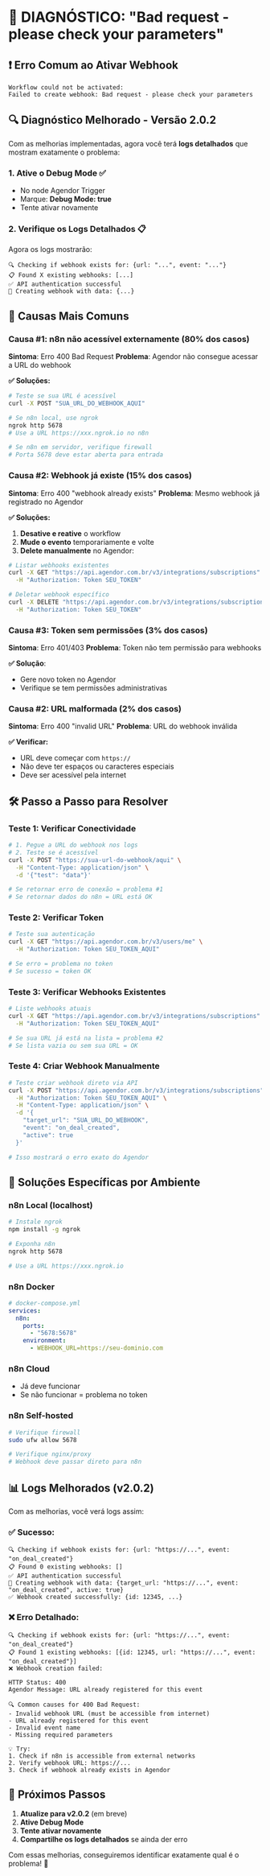 # 🚨 DIAGNÓSTICO: "Bad request - please check your parameters"

## ❗ Erro Comum ao Ativar Webhook

```
Workflow could not be activated:
Failed to create webhook: Bad request - please check your parameters
```

## 🔍 Diagnóstico Melhorado - Versão 2.0.2

Com as melhorias implementadas, agora você terá **logs detalhados** que mostram exatamente o problema:

### 1. **Ative o Debug Mode** ✅
- No node Agendor Trigger
- Marque: **Debug Mode: true**
- Tente ativar novamente

### 2. **Verifique os Logs Detalhados** 📋
Agora os logs mostrarão:
```
🔍 Checking if webhook exists for: {url: "...", event: "..."}
📋 Found X existing webhooks: [...]
✅ API authentication successful
🔄 Creating webhook with data: {...}
```

## 🎯 Causas Mais Comuns

### **Causa #1: n8n não acessível externamente** (80% dos casos)
**Sintoma**: Erro 400 Bad Request
**Problema**: Agendor não consegue acessar a URL do webhook

**✅ Soluções:**
```bash
# Teste se sua URL é acessível
curl -X POST "SUA_URL_DO_WEBHOOK_AQUI"

# Se n8n local, use ngrok
ngrok http 5678
# Use a URL https://xxx.ngrok.io no n8n

# Se n8n em servidor, verifique firewall
# Porta 5678 deve estar aberta para entrada
```

### **Causa #2: Webhook já existe** (15% dos casos)
**Sintoma**: Erro 400 "webhook already exists"
**Problema**: Mesmo webhook já registrado no Agendor

**✅ Soluções:**
1. **Desative e reative** o workflow
2. **Mude o evento** temporariamente e volte
3. **Delete manualmente** no Agendor:
```bash
# Listar webhooks existentes
curl -X GET "https://api.agendor.com.br/v3/integrations/subscriptions" \
  -H "Authorization: Token SEU_TOKEN"

# Deletar webhook específico
curl -X DELETE "https://api.agendor.com.br/v3/integrations/subscriptions/ID_DO_WEBHOOK" \
  -H "Authorization: Token SEU_TOKEN"
```

### **Causa #3: Token sem permissões** (3% dos casos)
**Sintoma**: Erro 401/403
**Problema**: Token não tem permissão para webhooks

**✅ Solução**: 
- Gere novo token no Agendor
- Verifique se tem permissões administrativas

### **Causa #2: URL malformada** (2% dos casos)
**Sintoma**: Erro 400 "invalid URL"
**Problema**: URL do webhook inválida

**✅ Verificar:**
- URL deve começar com `https://`
- Não deve ter espaços ou caracteres especiais
- Deve ser acessível pela internet

## 🛠️ Passo a Passo para Resolver

### **Teste 1: Verificar Conectividade**
```bash
# 1. Pegue a URL do webhook nos logs
# 2. Teste se é acessível
curl -X POST "https://sua-url-do-webhook/aqui" \
  -H "Content-Type: application/json" \
  -d '{"test": "data"}'

# Se retornar erro de conexão = problema #1
# Se retornar dados do n8n = URL está OK
```

### **Teste 2: Verificar Token**
```bash
# Teste sua autenticação
curl -X GET "https://api.agendor.com.br/v3/users/me" \
  -H "Authorization: Token SEU_TOKEN_AQUI"

# Se erro = problema no token
# Se sucesso = token OK
```

### **Teste 3: Verificar Webhooks Existentes**
```bash
# Liste webhooks atuais
curl -X GET "https://api.agendor.com.br/v3/integrations/subscriptions" \
  -H "Authorization: Token SEU_TOKEN_AQUI"

# Se sua URL já está na lista = problema #2
# Se lista vazia ou sem sua URL = OK
```

### **Teste 4: Criar Webhook Manualmente**
```bash
# Teste criar webhook direto via API
curl -X POST "https://api.agendor.com.br/v3/integrations/subscriptions" \
  -H "Authorization: Token SEU_TOKEN_AQUI" \
  -H "Content-Type: application/json" \
  -d '{
    "target_url": "SUA_URL_DO_WEBHOOK",
    "event": "on_deal_created",
    "active": true
  }'

# Isso mostrará o erro exato do Agendor
```

## 🔧 Soluções Específicas por Ambiente

### **n8n Local (localhost)**
```bash
# Instale ngrok
npm install -g ngrok

# Exponha n8n
ngrok http 5678

# Use a URL https://xxx.ngrok.io
```

### **n8n Docker**
```yaml
# docker-compose.yml
services:
  n8n:
    ports:
      - "5678:5678"
    environment:
      - WEBHOOK_URL=https://seu-dominio.com
```

### **n8n Cloud**
- Já deve funcionar
- Se não funcionar = problema no token

### **n8n Self-hosted**
```bash
# Verifique firewall
sudo ufw allow 5678

# Verifique nginx/proxy
# Webhook deve passar direto para n8n
```

## 📊 Logs Melhorados (v2.0.2)

Com as melhorias, você verá logs assim:

### **✅ Sucesso:**
```
🔍 Checking if webhook exists for: {url: "https://...", event: "on_deal_created"}
📋 Found 0 existing webhooks: []
✅ API authentication successful
🔄 Creating webhook with data: {target_url: "https://...", event: "on_deal_created", active: true}
✅ Webhook created successfully: {id: 12345, ...}
```

### **❌ Erro Detalhado:**
```
🔍 Checking if webhook exists for: {url: "https://...", event: "on_deal_created"}
📋 Found 1 existing webhooks: [{id: 12345, url: "https://...", event: "on_deal_created"}]
❌ Webhook creation failed:

HTTP Status: 400
Agendor Message: URL already registered for this event

🔍 Common causes for 400 Bad Request:
- Invalid webhook URL (must be accessible from internet)
- URL already registered for this event
- Invalid event name
- Missing required parameters

💡 Try:
1. Check if n8n is accessible from external networks
2. Verify webhook URL: https://...
3. Check if webhook already exists in Agendor
```

## 🎯 Próximos Passos

1. **Atualize para v2.0.2** (em breve)
2. **Ative Debug Mode** 
3. **Tente ativar novamente**
4. **Compartilhe os logs detalhados** se ainda der erro

Com essas melhorias, conseguiremos identificar exatamente qual é o problema! 🚀